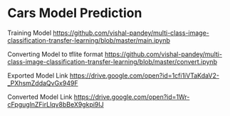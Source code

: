 # Cars Model Prediction

Training Model https://github.com/vishal-pandey/multi-class-image-classification-transfer-learning/blob/master/main.ipynb  
  
Converting Model to tflite format  https://github.com/vishal-pandey/multi-class-image-classification-transfer-learning/blob/master/convert.ipynb  

Exported Model Link https://drive.google.com/open?id=1cfi1iVTaKdaV2-_PXhsmZddaQvGx949F

Converted Model Link https://drive.google.com/open?id=1Wr-cFpguglnZFirLlqv8bBeX9gkpi9IJ


